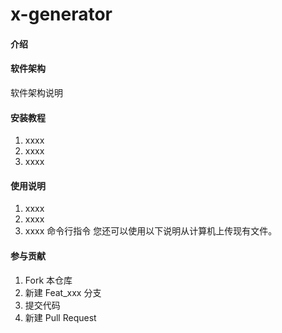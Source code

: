 # x-generator

#### 介绍


#### 软件架构
软件架构说明


#### 安装教程

1. xxxx
2. xxxx
3. xxxx

#### 使用说明

1. xxxx
2. xxxx
3. xxxx
命令行指令
您还可以使用以下说明从计算机上传现有文件。


#### 参与贡献

1. Fork 本仓库
2. 新建 Feat_xxx 分支
3. 提交代码
4. 新建 Pull Request
